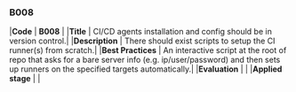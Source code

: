 ### B008

|**Code**           | **B008** |
|**Title**          | CI/CD agents installation and config should be in version control.|
|**Description**    | There should exist scripts to setup the CI runner(s) from scratch.|
|**Best Practices** | An interactive script at the root of repo that asks for a bare server info (e.g. ip/user/password) and then sets up runners on the specified targets automatically.|
|**Evaluation**     | |
|**Applied stage**  | |
